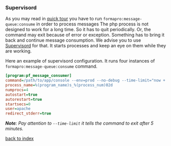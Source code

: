 ### Supervisord

As you may read in [quick tour](quick_tour.md) you have to run `formapro:message-queue:consume` in order to process messages 
The php process is not designed to work for a long time. So it has to quit periodically.
Or, the command may exit because of error or exception. 
Something has to bring it back and continue message consumption.
We advise you to use [Supervisord](http://supervisord.org/) for that. 
It starts processes and keep an eye on them while they are working. 


Here an example of supervisord configuration.
It runs four instances of `formapro:message-queue:consume` command.

```ini
[program:pf_message_consumer]
command=/path/to/app/console --env=prod --no-debug --time-limit="now + 5 minutes" formapro:message-queue:consume
process_name=%(program_name)s_%(process_num)02d
numprocs=4
autostart=true
autorestart=true
startsecs=0
user=apache
redirect_stderr=true
```

_**Note**: Pay attention to `--time-limit` it tells the command to exit after 5 minutes._

[back to index](../index.md)